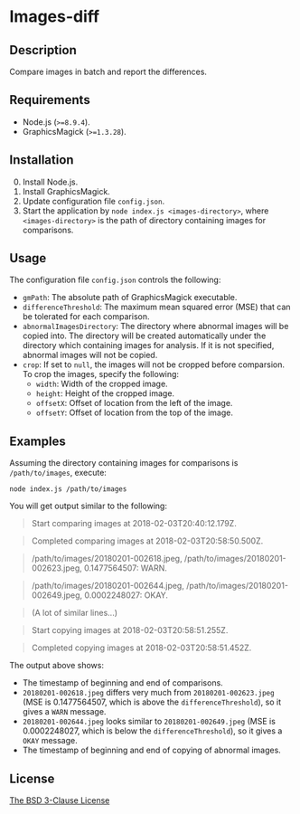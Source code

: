 # Images-diff #

## Description ##

Compare images in batch and report the differences.

## Requirements ##

* Node.js (`>=8.9.4`).
* GraphicsMagick (`>=1.3.28`).

## Installation ##

0. Install Node.js.
1. Install GraphicsMagick.
2. Update configuration file `config.json`.
3. Start the application by `node index.js <images-directory>`, where `<images-directory>` is the path of directory containing images for comparisons.

## Usage ##

The configuration file `config.json` controls the following:

* `gmPath`: The absolute path of GraphicsMagick executable.
* `differenceThreshold`: The maximum mean squared error (MSE) that can be tolerated for each comparison.
* `abnormalImagesDirectory`: The directory where abnormal images will be copied into. The directory will be created automatically under the directory which containing images for analysis. If it is not specified, abnormal images will not be copied.
* `crop`: If set to `null`, the images will not be cropped before comparsion. To crop the images, specify the following:
  *  `width`: Width of the cropped image.
  *  `height`: Height of the cropped image.
  *  `offsetX`: Offset of location from the left of the image.
  *  `offsetY`: Offset of location from the top of the image.

## Examples ##

Assuming the directory containing images for comparisons is `/path/to/images`, execute:

`node index.js /path/to/images`

You will get output similar to the following:

> Start comparing images at 2018-02-03T20:40:12.179Z.

> Completed comparing images at 2018-02-03T20:58:50.500Z.

> /path/to/images/20180201-002618.jpeg, /path/to/images/20180201-002623.jpeg, 0.1477564507: WARN.

> /path/to/images/20180201-002644.jpeg, /path/to/images/20180201-002649.jpeg, 0.0002248027: OKAY.

> (A lot of similar lines...)

> Start copying images at 2018-02-03T20:58:51.255Z.

> Completed copying images at 2018-02-03T20:58:51.452Z.

The output above shows:

* The timestamp of beginning and end of comparisons.
* `20180201-002618.jpeg` differs very much from `20180201-002623.jpeg` (MSE is 0.1477564507, which is above the `differenceThreshold`), so it gives a `WARN` message.
* `20180201-002644.jpeg` looks similar to `20180201-002649.jpeg` (MSE is 0.0002248027, which is below the `differenceThreshold`), so it gives a `OKAY` message.
* The timestamp of beginning and end of copying of abnormal images.

## License ##

[The BSD 3-Clause License](http://opensource.org/licenses/BSD-3-Clause)
